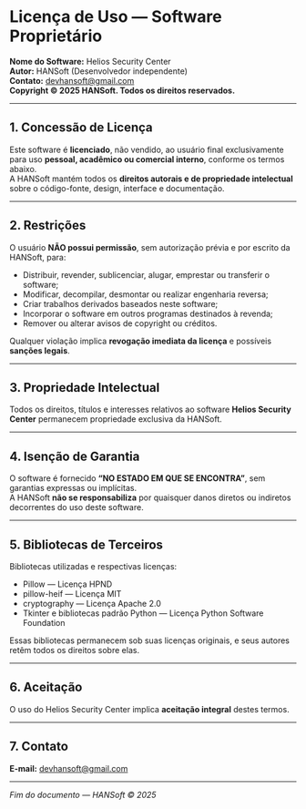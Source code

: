 # Licença de Uso — Software Proprietário

**Nome do Software:** Helios Security Center  
**Autor:** HANSoft (Desenvolvedor independente)  
**Contato:** devhansoft@gmail.com  
**Copyright © 2025 HANSoft. Todos os direitos reservados.**

---

## 1. Concessão de Licença
Este software é **licenciado**, não vendido, ao usuário final exclusivamente para uso **pessoal, acadêmico ou comercial interno**, conforme os termos abaixo.  
A HANSoft mantém todos os **direitos autorais e de propriedade intelectual** sobre o código-fonte, design, interface e documentação.

---

## 2. Restrições
O usuário **NÃO possui permissão**, sem autorização prévia e por escrito da HANSoft, para:

- Distribuir, revender, sublicenciar, alugar, emprestar ou transferir o software;
- Modificar, decompilar, desmontar ou realizar engenharia reversa;
- Criar trabalhos derivados baseados neste software;
- Incorporar o software em outros programas destinados à revenda;
- Remover ou alterar avisos de copyright ou créditos.

Qualquer violação implica **revogação imediata da licença** e possíveis **sanções legais**.

---

## 3. Propriedade Intelectual
Todos os direitos, títulos e interesses relativos ao software **Helios Security Center** permanecem propriedade exclusiva da HANSoft.

---

## 4. Isenção de Garantia
O software é fornecido **“NO ESTADO EM QUE SE ENCONTRA”**, sem garantias expressas ou implícitas.  
A HANSoft **não se responsabiliza** por quaisquer danos diretos ou indiretos decorrentes do uso deste software.

---

## 5. Bibliotecas de Terceiros
Bibliotecas utilizadas e respectivas licenças:

- Pillow — Licença HPND 
- pillow-heif — Licença MIT
- cryptography — Licença Apache 2.0
- Tkinter e bibliotecas padrão Python — Licença Python Software Foundation

Essas bibliotecas permanecem sob suas licenças originais, e seus autores retêm
todos os direitos sobre elas.

---

## 6. Aceitação
O uso do Helios Security Center implica **aceitação integral** destes termos.

---

## 7. Contato
**E-mail:** [devhansoft@gmail.com](mailto:devhansoft@gmail.com)

---

_Fim do documento — HANSoft © 2025_
